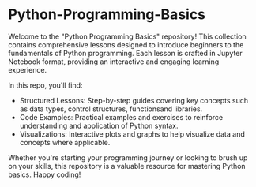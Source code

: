 # Python-Programming-Basics

<p>
Welcome to the "Python Programming Basics" repository! This collection contains comprehensive lessons designed to introduce beginners to the fundamentals of Python programming. Each lesson is crafted in Jupyter Notebook format, providing an interactive and engaging learning experience.
</p>

In this repo, you'll find:

<ul>
    <li>Structured Lessons: Step-by-step guides covering key concepts such as data types, control structures, functionsand libraries.</li>
    <li>Code Examples: Practical examples and exercises to reinforce understanding and application of Python syntax.</li>
    <li>Visualizations: Interactive plots and graphs to help visualize data and concepts where applicable.</li>
</ul>
<p>
Whether you're starting your programming journey or looking to brush up on your skills, this repository is a valuable resource for mastering Python basics. Happy coding!
</p>
